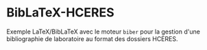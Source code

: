 # BibLaTeX-HCERES
Exemple LaTeX/BibLaTeX avec le moteur `biber` pour la gestion d'une bibliographie de laboratoire au format des dossiers HCERES.
